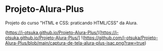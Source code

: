 # Projeto-Alura-Plus
Projeto do curso "HTML e CSS: praticando HTML/CSS" da Alura.

(https://i-otsuka.github.io/Projeto-Alura-Plus/)[https://i-otsuka.github.io/Projeto-Alura-Plus/]
!(https://github.com/i-otsuka/Projeto-Alura-Plus/blob/main/captura-de-tela-alura-plus-isac.png?raw=true)
